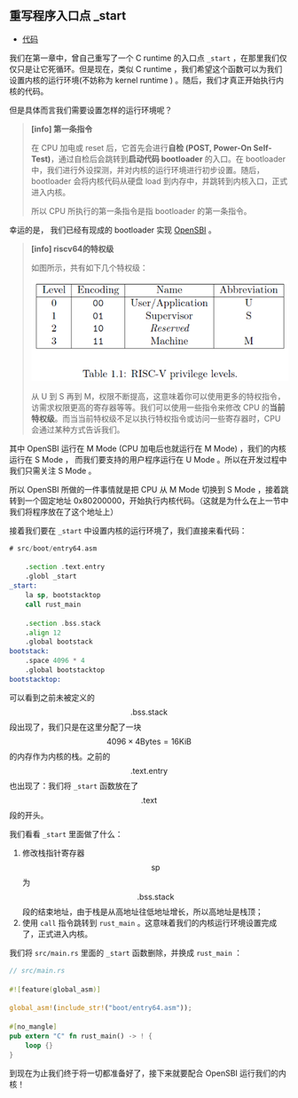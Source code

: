 ## 重写程序入口点 _start

* [代码](https://github.com/rcore-os/rCore_tutorial/tree/1ba5fd7a1d7fc8794583ca1588a262916a20d707)

我们在第一章中，曾自己重写了一个 C runtime 的入口点 ``_start`` ，在那里我们仅仅只是让它死循环。但是现在，类似 C runtime ，我们希望这个函数可以为我们设置内核的运行环境(不妨称为 kernel runtime ) 。随后，我们才真正开始执行内核的代码。

但是具体而言我们需要设置怎样的运行环境呢？

> **[info] 第一条指令**
> 
> 在 CPU 加电或 reset 后，它首先会进行**自检 (POST, Power-On Self-Test)**，通过自检后会跳转到**启动代码 bootloader** 的入口。在 bootloader 中，我们进行外设探测，并对内核的运行环境进行初步设置。随后， bootloader 会将内核代码从硬盘 load 到内存中，并跳转到内核入口，正式进入内核。
> 
> 所以 CPU 所执行的第一条指令是指 bootloader 的第一条指令。

幸运的是， 我们已经有现成的 bootloader 实现 [OpenSBI](https://github.com/riscv/opensbi) 。

> **[info] riscv64的特权级**
>
> 如图所示，共有如下几个特权级：
>
> ![](figures/privilege_levels.png)
>
> 从 U 到 S 再到 M，权限不断提高，这意味着你可以使用更多的特权指令，访需求权限更高的寄存器等等。我们可以使用一些指令来修改 CPU 的**当前特权级**。而当当前特权级不足以执行特权指令或访问一些寄存器时，CPU 会通过某种方式告诉我们。

其中 OpenSBI 运行在 M Mode (CPU 加电后也就运行在 M Mode) ，我们的内核运行在 S Mode ， 而我们要支持的用户程序运行在 U Mode 。所以在开发过程中我们只需关注 S Mode 。

所以 OpenSBI 所做的一件事情就是把 CPU 从 M Mode 切换到 S Mode ，接着跳转到一个固定地址 0x80200000，开始执行内核代码。（这就是为什么在上一节中我们将程序放在了这个地址上）

接着我们要在 ``_start`` 中设置内核的运行环境了，我们直接来看代码：

```asm
# src/boot/entry64.asm

    .section .text.entry
    .globl _start
_start:
    la sp, bootstacktop
    call rust_main

    .section .bss.stack
    .align 12
    .global bootstack
bootstack:
    .space 4096 * 4
    .global bootstacktop
bootstacktop:
```

可以看到之前未被定义的 $$\text{.bss.stack}$$ 段出现了，我们只是在这里分配了一块 $$4096\times{4}\text{Bytes}=\text{16KiB}$$ 的内存作为内核的栈。之前的 $$\text{.text.entry}$$ 也出现了：我们将 ``_start`` 函数放在了 $$\text{.text}$$ 段的开头。

我们看看 ``_start`` 里面做了什么：

1. 修改栈指针寄存器 $$\text{sp}$$ 为 $$\text{.bss.stack}$$ 段的结束地址，由于栈是从高地址往低地址增长，所以高地址是栈顶；
2. 使用 ``call`` 指令跳转到 ``rust_main`` 。这意味着我们的内核运行环境设置完成了，正式进入内核。

我们将 ``src/main.rs`` 里面的 ``_start`` 函数删除，并换成 ``rust_main`` ：

```rust
// src/main.rs

#![feature(global_asm)]

global_asm!(include_str!("boot/entry64.asm"));

#[no_mangle]
pub extern "C" fn rust_main() -> ! {
    loop {}
}
```
到现在为止我们终于将一切都准备好了，接下来就要配合 OpenSBI 运行我们的内核！
